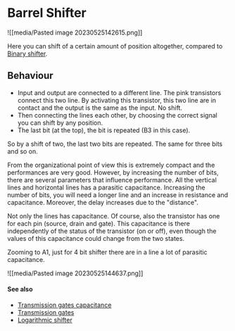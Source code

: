 # Barrel Shifter
![[media/Pasted image 20230525142615.png]]

Here you can shift of a certain amount of position altogether, compared to [Binary shifter](binary-shifter.md). 

## Behaviour
- Input and output are connected to a different line. The pink transistors connect this two line. By activating this transistor, this two line are in contact and the output is the same as the input. No shift.
- Then connecting the lines each other, by choosing the correct signal you can shift by any position.
- The last bit (at the top), the bit is repeated (B3 in this case).

So by a shift of two, the last two bits are repeated. The same for three bits and so on. 

From the organizational point of view this is extremely compact and the performances are very good. However, by increasing the number of bits, there are several parameters that influence performance. All the vertical lines and horizontal lines has a parasitic capacitance. Increasing the number of bits, you will need a longer line and an increase in resistance and capacitance.
Moreover, the delay increases due to the "distance".

Not only the lines has capacitance. Of course, also the transistor has one for each pin (source, drain and gate). This capacitance is there independently of the status of the transistor (on or off), even though the values of this capacitance could change from the two states.

Zooming to A1, just for 4 bit shifter there are in a line a lot of parasitic capacitance.

![[media/Pasted image 20230525144637.png]]

#### See also
- [Transmission gates capacitance](notes/transmission-gates-capacitance.md)
- [Transmission gates](notes/transmission-gates.md)
- [Logarithmic shifter](notes/logarithmic-shifter.md)
